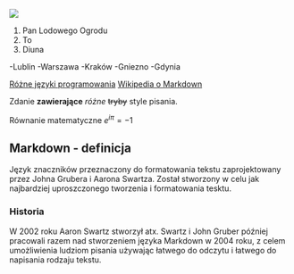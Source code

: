![](flaga.png)

1. Pan Lodowego Ogrodu
2. To
3. Diuna

-Lublin
-Warszawa
-Kraków
-Gniezno
-Gdynia

[Różne języki programowania](https://www.highlightjs.org/static/demo) [Wikipedia o Markdown](https://www.en.wikipedia.org/wiki/Markdown)

Zdanie **zawierające** *różne* ~~tryby~~ style pisania.

Równanie matematyczne $e^{i\pi}=-1$

## Markdown - definicja
Język znaczników przeznaczony do formatowania tekstu zaprojektowany przez Johna Grubera i Aarona Swartza. Został stworzony w celu jak najbardziej uproszczonego tworzenia i formatowania tesktu.

### Historia
W 2002 roku Aaron Swartz stworzył atx. Swartz i John Gruber później pracowali razem nad stworzeniem języka Markdown w 2004 roku, z celem umożliwienia ludziom pisania używając łatwego do odczytu i łatwego do napisania rodzaju tekstu.


